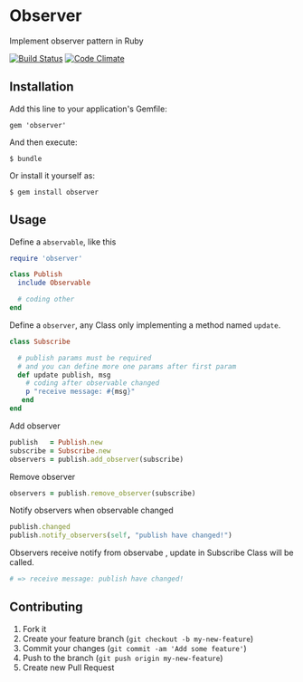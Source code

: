 # Observer

Implement observer pattern in Ruby

[![Build Status](https://travis-ci.org/simlegate/observer.png?branch=master)](https://travis-ci.org/simlegate/observer)  [![Code Climate](https://codeclimate.com/github/simlegate/observer.png)](https://codeclimate.com/github/simlegate/observer)

## Installation

Add this line to your application's Gemfile:

    gem 'observer'

And then execute:

    $ bundle

Or install it yourself as:

    $ gem install observer

## Usage

Define a `abservable`, like this
```ruby
require 'observer'

class Publish
  include Observable

  # coding other
end
```

Define a `observer`, any Class only implementing a method named `update`.

```ruby  
class Subscribe

  # publish params must be required
  # and you can define more one params after first param
  def update publish, msg
    # coding after observable changed
    p "receive message: #{msg}"
   end
end
```
Add observer
```ruby
publish   = Publish.new
subscribe = Subscribe.new
observers = publish.add_observer(subscribe)
```
Remove observer
```ruby
observers = publish.remove_observer(subscribe)
```
Notify observers when observable changed
```ruby
publish.changed
publish.notify_observers(self, "publish have changed!")
```
Observers receive notify from observabe , update in Subscribe Class will be called.  
```ruby
# => receive message: publish have changed!
```
## Contributing

1. Fork it
2. Create your feature branch (`git checkout -b my-new-feature`)
3. Commit your changes (`git commit -am 'Add some feature'`)
4. Push to the branch (`git push origin my-new-feature`)
5. Create new Pull Request
